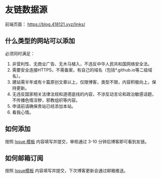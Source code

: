# 友链数据源

前端页面： https://blog.418121.xyz/links/

## 什么类型的网站可以添加

必须同时满足：
 1. 非营利性、无商业广告、无木马植入，不违反中华人民共和国网络安全法。
 2. 需要安全连接HTTPS，不需备案，有自己的域名（包括*.github.io等二级域名）。
 3. 建站需半年或有十篇原创文章以上，仅限博客，类型不限，内容积极向上，保持更新。
 4. 无违反国家相关法律法规和道德底线的内容，不涉反动言论和政治敏感话题，不传播色情淫秽，邪教组织等内容。
 5. 申请前请确保贵站已经添加本站。
 6. 看我心情。
## 如何添加

按照 [Issue 模板](https://github.com/ymxblog/friends/issues/new/choose) 内容填写并提交，审核通过 3-10 分钟后博客即可看到友链。

## 如何邮箱订阅

按照 [Issue模板](https://github.com/yeminxi/Friend-Circle-Lite/issues/new/choose) 内容填写并提交，下次博客更新会通过邮箱推送。
